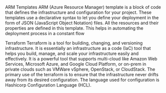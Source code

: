ARM Templates
ARM (Azure Resource Manager) template is a block of code that defines the infrastructure and configuration for your project. These templates use a declarative syntax to let you define your deployment in the form of JSON (JavaScript Object Notation) files. All the resources and their properties are defined in this template. This helps in automating the deployment process in a constant flow


Terraform 
Terraform is a tool for building, changing, and versioning infrastructure. It is essentially an infrastructure as a code (IaC) tool that helps you build, manage, and scale your infrastructure easily and effectively. It is a powerful tool that supports multi-cloud like Amazon Web Services, Microsoft Azure, and Google Cloud Platform, or on-prem in private clouds such as VMWare vSphere, OpenStack, or CloudStack. The primary use of the terraform is to ensure that the infrastructure never drifts away from its desired configuration. The language used for configuration is Hashicorp Configuration Language (HCL).
